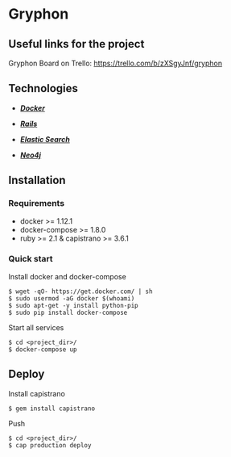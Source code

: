 # Gryphon


## Useful links for the project

Gryphon Board on Trello: https://trello.com/b/zXSgyJnf/gryphon


## Technologies

- [***Docker***](https://www.docker.com/)
 
- [***Rails***](http://rubyonrails.org/)

- [***Elastic Search***](https://www.elastic.co/)

- [***Neo4j***](https://neo4j.com/)

## Installation

### Requirements
- docker >= 1.12.1
- docker-compose >= 1.8.0
- ruby >= 2.1 & capistrano >= 3.6.1

### Quick start

Install docker and docker-compose

````
$ wget -qO- https://get.docker.com/ | sh
$ sudo usermod -aG docker $(whoami)
$ sudo apt-get -y install python-pip
$ sudo pip install docker-compose
````

Start all services

````
$ cd <project_dir>/
$ docker-compose up
````


## Deploy

Install capistrano

````
$ gem install capistrano
````

Push

````
$ cd <project_dir>/
$ cap production deploy
````